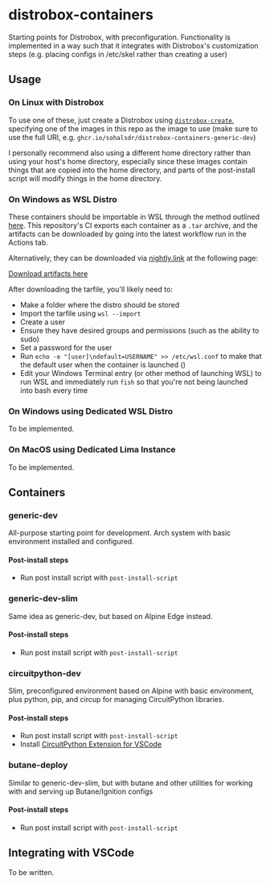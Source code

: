 # distrobox-containers
Starting points for Distrobox, with preconfiguration. Functionality is implemented in a way such that it integrates with Distrobox's customization steps (e.g. placing configs in /etc/skel rather than creating a user)

## Usage

### On Linux with Distrobox

To use one of these, just create a Distrobox using [`distrobox-create`](https://distrobox.it/usage/distrobox-create/), specifying one of the images in this repo as the image to use (make sure to use the full URI, e.g. `ghcr.io/sohalsdr/distrobox-containers-generic-dev`)

I personally recommend also using a different home directory rather than using your host's home directory, especially since these images contain things that are copied into the home directory, and parts of the post-install script will modify things in the home directory.

### On Windows as WSL Distro

These containers should be importable in WSL through the method outlined [here](https://learn.microsoft.com/en-us/windows/wsl/use-custom-distro#add-wsl-specific-components-like-a-default-user). This repository's CI exports each container as a `.tar` archive, and the artifacts can be downloaded by going into the latest workflow run in the Actions tab.

Alternatively, they can be downloaded via [nightly.link](https://nightly.link) at the following page:

[Download artifacts here](https://nightly.link/sohalsdr/distrobox-containers/workflows/container-ci/main?preview)

After downloading the tarfile, you'll likely need to:
- Make a folder where the distro should be stored
- Import the tarfile using `wsl --import`
- Create a user
- Ensure they have desired groups and permissions (such as the ability to sudo)
- Set a password for the user
- Run `echo -e "[user]\ndefault=USERNAME" >> /etc/wsl.conf` to make that the default user when the container is launched ()
- Edit your Windows Terminal entry (or other method of launching WSL) to run WSL and immediately run `fish` so that you're not being launched into bash every time

### On Windows using Dedicated WSL Distro

To be implemented.

### On MacOS using Dedicated Lima Instance

To be implemented.

## Containers

### generic-dev
All-purpose starting point for development. Arch system with basic environment installed and configured.

#### Post-install steps
- Run post install script with `post-install-script`

### generic-dev-slim
Same idea as generic-dev, but based on Alpine Edge instead.

#### Post-install steps
- Run post install script with `post-install-script`

### circuitpython-dev
Slim, preconfigured environment based on Alpine with basic environment, plus python, pip, and circup for managing CircuitPython libraries.

#### Post-install steps
- Run post install script with `post-install-script`
- Install [CircuitPython Extension for VSCode](https://marketplace.visualstudio.com/items?itemName=joedevivo.vscode-circuitpython)

### butane-deploy
Similar to generic-dev-slim, but with butane and other utilities for working with and serving up Butane/Ignition configs

#### Post-install steps
- Run post install script with `post-install-script`

## Integrating with VSCode

To be written.